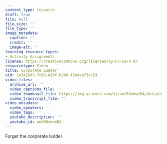 ```yaml
---
content_type: resource
draft: true
file: null
file_size: ''
file_type: ''
image_metadata:
  caption: ''
  credit: ''
  image-alt: ''
learning_resource_types:
- Activity Assignments
license: https://creativecommons.org/licenses/by-nc-sa/4.0/
resourcetype: Video
title: Corporate Ladder
uid: 143420d3-7c60-410f-b886-f2e9eef3ac53
video_files:
  archive_url: ''
  video_captions_file: ''
  video_thumbnail_file: https://img.youtube.com/vi/amtBUvkweEA/default.jpg
  video_transcript_file: ''
video_metadata:
  video_speakers: ''
  video_tags: ''
  youtube_description: ''
  youtube_id: amtBUvkweEA
---
```

Forget the corporate ladder